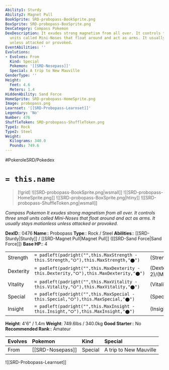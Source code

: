 ```yaml
---
Ability1: Sturdy
Ability2: Magnet Pull
BookSprite: SRD-probopass-BookSprite.png
BoxSprite: SRD-probopass-BoxSprite.png
DexCategory: Compass Pokemon
DexDescription: It exudes strong magnetism from all over. It controls three small
  units called Mini-Noses that float around and act as arms. It usually stays motionless
  unless attacked or provoked.
EventAbilities: ''
Evolutions:
- Evolves: From
  Kind: Special
  Pokemon: '[[SRD-Nosepass]]'
  Special: A trip to New Mauville
GenderType: ''
Height:
  Feet: 4.6
  Meters: 1.4
HiddenAbility: Sand Force
HomeSprite: SRD-probopass-HomeSprite.png
Image: probopass.png
Learnset: '[[SRD-Probopass-Learnset]]'
Legendary: 'No'
Number: 476
ShuffleToken: SRD-probopass-ShuffleToken.png
Type1: Rock
Type2: Steel
Weight:
  Kilograms: 340.0
  Pounds: 749.6
---
```


#PokeroleSRD/Pokedex

# `= this.name`

> [!grid]
> ![[SRD-probopass-BookSprite.png|wsmall]]
> ![[SRD-probopass-HomeSprite.png]]
> ![[SRD-probopass-BoxSprite.png|htiny]]
> ![[SRD-probopass-ShuffleToken.png|wsmall]]


*Compass Pokemon*
*It exudes strong magnetism from all over. It controls three small units called Mini-Noses that float around and act as arms. It usually stays motionless unless attacked or provoked.*

**DexID**:: 0476
**Name**:: Probopass
**Type**:: Rock / Steel
**Abilities**:: [[SRD-Sturdy|Sturdy]] / [[SRD-Magnet Pull|Magnet Pull]] ([[SRD-Sand Force|Sand Force]])
**Base HP**:: 4

|           |                                                                                        |                                          |
| --------- | -------------------------------------------------------------------------------------- | ---------------------------------------- |
| Strength  | `= padleft(padright("",this.MaxStrength - this.Strength,"⭘"),this.MaxStrength,"⬤")`    | (Strength::2)/(MaxStrength::4)   |
| Dexterity | `= padleft(padright("",this.MaxDexterity - this.Dexterity,"⭘"),this.MaxDexterity,"⬤")` | (Dexterity:: 2)/(MaxDexterity::5) |
| Vitality  | `= padleft(padright("",this.MaxVitality - this.Vitality,"⭘"),this.MaxVitality,"⬤")`    | (Vitality::4)/(MaxVitality::8)   |
| Special   | `= padleft(padright("",this.MaxSpecial - this.Special,"⭘"),this.MaxSpecial,"⬤")`       | (Special::2)/(MaxSpecial::5)     |
| Insight   | `= padleft(padright("",this.MaxInsight - this.Insight,"⭘"),this.MaxInsight,"⬤")`       | (Insight::4)/(MaxInsight::8)     |

**Height**: 4'6" / 1.4m
**Weight**: 749.6lbs / 340.0kg
**Good Starter**:: No
**Recommended Rank**:: Amateur

| Evolves   | Pokemon          | Kind    | Special                |
|:----------|:-----------------|:--------|:-----------------------|
| From      | [[SRD-Nosepass]] | Special | A trip to New Mauville |

![[SRD-Probopass-Learnset]]